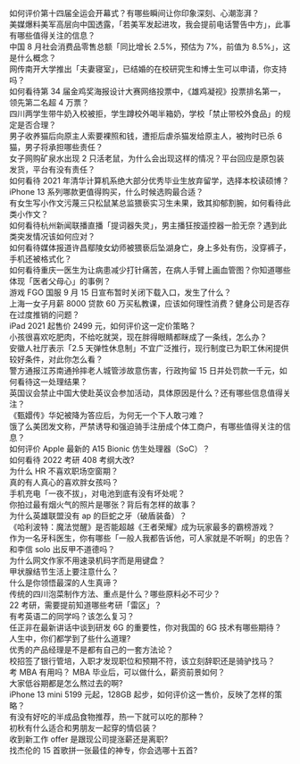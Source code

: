 如何评价第十四届全运会开幕式？有哪些瞬间让你印象深刻、心潮澎湃？  
美媒爆料美军高层向中国透露，「若美军发起进攻，我会提前电话警告中方」，此事有哪些值得关注的信息？  
中国 8 月社会消费品零售总额「同比增长 2.5%，预估为 7%，前值为 8.5%」，这是什么概念？  
网传南开大学推出「夫妻寝室」，已结婚的在校研究生和博士生可以申请，你支持吗？  
如何看待第 34 届金鸡奖海报设计大赛网络投票中，《雄鸡凝视》投票排名第一，领先第二名超 4 万票？  
四川两学生带牛奶入校被拒，学生蹲校外喝半箱奶，学校「禁止带校外食品」的规定是否合理？  
男子收养猫后向原主人索要裸照和钱，遭拒后虐杀猫发给原主人，被拘时已杀 6 猫，男子将承担哪些责任？  
女子网购矿泉水出现 2 只活老鼠，为什么会出现这样的情况？平台回应是原包装发货，平台有没有责任？  
如何看待 2021 年清华计算机系绝大部分优秀毕业生放弃留学，选择本校读硕博？  
iPhone 13 系列哪款更值得购买，什么时候选购最合适？  
有女生写小作文污蔑三只松鼠某总监猥亵实习生未果，致其抑郁割腕，如何看待此类小作文？  
如何看待杭州新闻联播直播「提词器失灵」，男主播狂按遥控器一脸无奈？遇到此类突发情况该如何应对？  
如何看待媒体报道许昌鄢陵女幼师被猥亵后坠湖身亡，身上多处有伤，没穿裤子，手机还被格式化？  
如何看待重庆一医生为让病患减少打针痛苦，在病人手臂上画血管图？你知道哪些体现「医者父母心」的事例？  
游戏 FGO 国服 9 月 15 日宣布暂时关闭下载入口，发生了什么？  
上海一女子月薪 8000 贷款 60 万买私教课，应该如何理性消费？健身公司是否存在过度推销的问题？  
iPad 2021 起售价 2499 元，如何评价这一定价策略？  
小孩很喜欢吃肥肉，不给吃就哭，现在胖得眼睛都眯成了一条线，怎么办？  
安徽人社厅表示「2.5 天弹性休息制」不宜广泛推行，现行制度已为职工休闲提供较好条件，对此你怎么看？  
警方通报江苏南通拎摔老人城管涉故意伤害，行政拘留 15 日并处罚款一千元，如何看待这一处理结果？  
英国议会禁止中国大使赴英议会参加活动，具体原因是什么？还有哪些信息值得关注？  
《甄嬛传》华妃被降为答应后，为何无一个下人敢刁难？  
饿了么美团发文称，严禁诱导和强迫骑手注册成个体工商户，有哪些值得关注的信息？  
如何评价 Apple 最新的 A15 Bionic 仿生处理器（SoC）？  
如何看待 2022 考研 408 考纲大改?  
为什么 HR 不喜欢职场空窗期？  
真的有人真心的喜欢胖女孩吗？  
手机充电「一夜不拔」，对电池到底有没有坏处呢？  
你拍过最有烟火气的照片是哪张？背后有怎样的故事？  
为什么英雄联盟没有 ap 的巨蛇之牙（破盾装备）？  
《哈利波特：魔法觉醒》是否能超越《王者荣耀》成为玩家最多的霸榜游戏？  
作为一名牙科医生，你有哪些「一般人我都告诉他，可人家就是不听啊」的忠告？  
和李信 solo 出反甲不道德吗？  
为什么网文作家不用速录机码字而是用键盘？  
甲状腺结节生活上要注意什么？  
什么是你领悟最深的人生真谛？  
传统的四川泡菜制作方法、重点是什么？哪些原料必不可少？  
22 考研，需要提前知道哪些考研「雷区」？  
有考英语二的同学吗？该怎么复习？  
任正非在最新讲话中谈到研发 6G 的重要性，你对我国的 6G 技术有哪些期待？  
人生中，你们都学到了些什么道理?  
优秀的产品经理是不是都有自己的一套方法论？  
校招签了银行管培，入职才发现职位和预期不符，该立刻辞职还是骑驴找马？  
考 MBA 有用吗？ MBA 毕业后，可以做什么，薪资前景如何？  
大家低谷期都是怎么熬过去的啊?  
iPhone 13 mini 5199 元起，128GB 起步，如何评价这一售价，反映了怎样的策略？  
有没有好吃的半成品食物推荐，热一下就可以吃的那种？  
初秋有什么适合和男朋友一起穿的情侣装？  
收到新工作 offer 是跟现公司提涨薪还是离职?  
找杰伦的 15 首歌拼一张最佳的神专，你会选哪十五首?  
